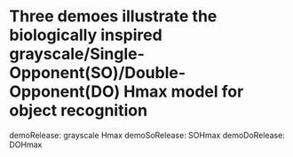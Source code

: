 Three demoes illustrate the biologically inspired grayscale/Single-Opponent(SO)/Double-Opponent(DO) Hmax model for object recognition
===============

demoRelease: grayscale Hmax
demoSoRelease: SOHmax
demoDoRelease: DOHmax




